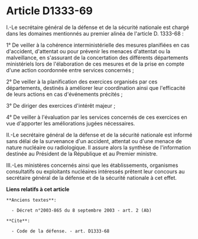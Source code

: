 # Article D1333-69

I.-Le     secrétaire général de la défense et de la sécurité nationale est chargé dans les domaines mentionnés au premier
alinéa de l'article D. 1333-68 : 

1° De veiller à la cohérence interministérielle des mesures planifiées en cas d'accident, d'attentat ou pour prévenir les
menaces d'attentat ou la malveillance, en s'assurant de la concertation des différents départements ministériels lors de
l'élaboration de ces mesures et de la prise en compte d'une action coordonnée entre services concernés ; 

2° De veiller à la planification des exercices organisés par ces départements, destinés à améliorer leur coordination ainsi
que l'efficacité de leurs actions en cas d'événements précités ; 

3° De diriger des exercices d'intérêt majeur ; 

4° De veiller à l'évaluation par les services concernés de ces exercices en vue d'apporter les améliorations jugées
nécessaires. 

II.-Le     secrétaire général de la défense et de la sécurité nationale est informé sans délai de la survenance d'un
accident, attentat ou d'une menace de nature nucléaire ou radiologique. Il assure alors la synthèse de l'information destinée
au Président de la République et au Premier ministre. 

III.-Les ministères concernés ainsi que les établissements, organismes consultatifs ou exploitants nucléaires intéressés
prêtent leur concours au     secrétaire général de la défense et de la sécurité nationale à cet effet.

**Liens relatifs à cet article**

	**Anciens textes**:

	  - Décret n°2003-865 du 8 septembre 2003 - art. 2 (Ab)

	**Cite**:

	  - Code de la défense. - art. D1333-68

